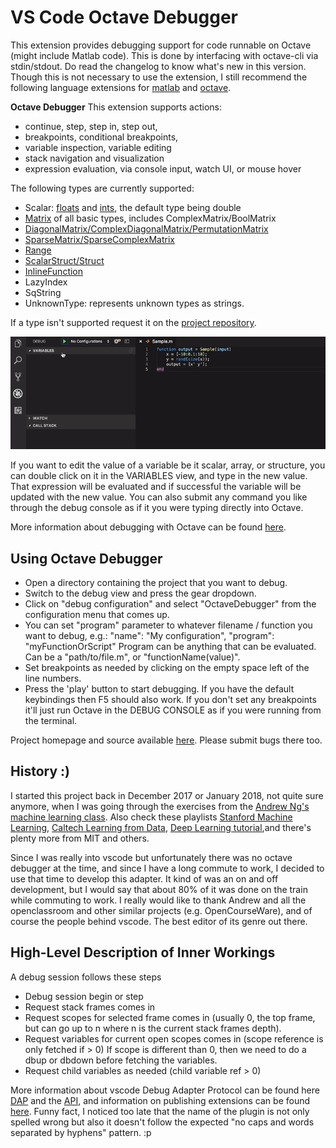 # VS Code Octave Debugger

This extension provides debugging support for code runnable on Octave (might include Matlab code).
This is done by interfacing with octave-cli via stdin/stdout. Do read the changelog to know what's new in this version.
Though this is not necessary to use the extension, I still recommend the following language extensions for [matlab](https://marketplace.visualstudio.com/items?itemName=Gimly81.matlab) and [octave](https://marketplace.visualstudio.com/items?itemName=toasty-technologies.octave).


**Octave Debugger**
This extension supports actions:
 * continue, step, step in, step out,
 * breakpoints, conditional breakpoints,
 * variable inspection, variable editing
 * stack navigation and visualization
 * expression evaluation, via console input, watch UI, or mouse hover

The following types are currently supported:
 * Scalar: [floats](https://octave.org/doc/v4.0.0/Single-Precision-Data-Types.html) and [ints](https://octave.org/doc/v4.0.0/Integer-Data-Types.html), the default type being double
 * [Matrix](https://octave.org/doc/v4.0.0/Matrices.html) of all basic types, includes ComplexMatrix/BoolMatrix
 * [DiagonalMatrix/ComplexDiagonalMatrix/PermutationMatrix](https://octave.org/doc/v4.2.1/Diagonal-and-Permutation-Matrices.html#Diagonal-and-Permutation-Matrices)
 * [SparseMatrix/SparseComplexMatrix](https://octave.org/doc/v4.0.3/Sparse-Matrices.html)
 * [Range](https://octave.org/doc/v4.0.0/Ranges.html)
 * [ScalarStruct/Struct](https://octave.org/doc/v4.0.0/Structures.html)
 * [InlineFunction](https://octave.org/doc/v4.0.0/Inline-Functions.html)
 * LazyIndex
 * SqString
 * UnknownType: represents unknown types as strings.

If a type isn't supported request it on the [project repository](https://github.com/paulo-fernando-silva/vscOctaveDebugger.git).

![Demo](images/OctaveDebugger.gif)


If you want to edit the value of a variable be it scalar, array, or structure, you can double click on it in the VARIABLES view, and type in the new value.
That expression will be evaluated and if successful the variable will be updated with the new value.
You can also submit any command you like through the debug console as if it you were typing directly into Octave.

More information about debugging with Octave can be found
[here](https://www.gnu.org/software/octave/doc/v4.0.0/Debugging.html).


## Using Octave Debugger

* Open a directory containing the project that you want to debug.
* Switch to the debug view and press the gear dropdown.
* Click on "debug configuration" and select "OctaveDebugger" from the configuration menu that comes up.
* You can set "program" parameter to whatever filename / function you want to debug, e.g.:
    "name": "My configuration",
    "program": "myFunctionOrScript"
    Program can be anything that can be evaluated. Can be a "path/to/file.m", or "functionName(value)".
* Set breakpoints as needed by clicking on the empty space left of the line numbers.
* Press the 'play' button to start debugging. If you have the default keybindings then F5 should also work.
If you don't set any breakpoints it'll just run Octave in the DEBUG CONSOLE as if you were running from the terminal.

Project homepage and source available
[here](https://github.com/paulo-fernando-silva/vscOctaveDebugger.git).
Please submit bugs there too.


## History :)

I started this project back in December 2017 or January 2018, not quite sure anymore, when I was going through the exercises from the [Andrew Ng's machine learning class](http://openclassroom.stanford.edu/MainFolder/CoursePage.php?course=MachineLearning).
Also check these playlists [Stanford Machine Learning](https://www.youtube.com/watch?v=UzxYlbK2c7E&list=PLA89DCFA6ADACE599), [Caltech Learning from Data](https://www.youtube.com/watch?v=VeKeFIepJBU&list=PLCA2C1469EA777F9A), [Deep Learning tutorial](http://ufldl.stanford.edu/tutorial/),and there's plenty more from MIT and others.

Since I was really into vscode but unfortunately there was no octave debugger at the time, and since I have a long commute to work, I decided to use that time to develop this adapter.
It kind of was an on and off development, but I would say that about 80% of it was done on the train while commuting to work. I really would like to thank Andrew and all the openclassroom and other similar projects (e.g. OpenCourseWare), and of course the people behind vscode. The best editor of its genre out there.


## High-Level Description of Inner Workings

A debug session follows these steps
 * Debug session begin or step
 * Request stack frames comes in
 * Request scopes for selected frame comes in (usually 0, the top frame, but can go up to n where n is the current stack frames depth).
 * Request variables for current open scopes comes in (scope reference is only fetched if > 0) If scope is different than 0, then we need to do a dbup or dbdown before fetching the variables.
 * Request child variables as needed (child variable ref > 0)

More information about vscode Debug Adapter Protocol can be found here [DAP](https://microsoft.github.io/debug-adapter-protocol/overview) and the [API](https://code.visualstudio.com/docs/extensionAPI/api-debugging), and information on publishing extensions can be found [here](https://code.visualstudio.com/docs/extensions/publish-extension#_publishers-and-personal-access-tokens).
Funny fact, I noticed too late that the name of the plugin is not only spelled wrong but also it doesn't follow the expected "no caps and words separated by hyphens" pattern. :p